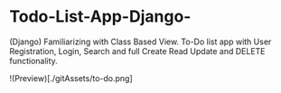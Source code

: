 # Todo-List-App-Django-
(Django) Familiarizing with Class Based View. To-Do list app with User Registration, Login, Search and full Create Read Update and DELETE functionality.

!(Preview)[./gitAssets/to-do.png]
